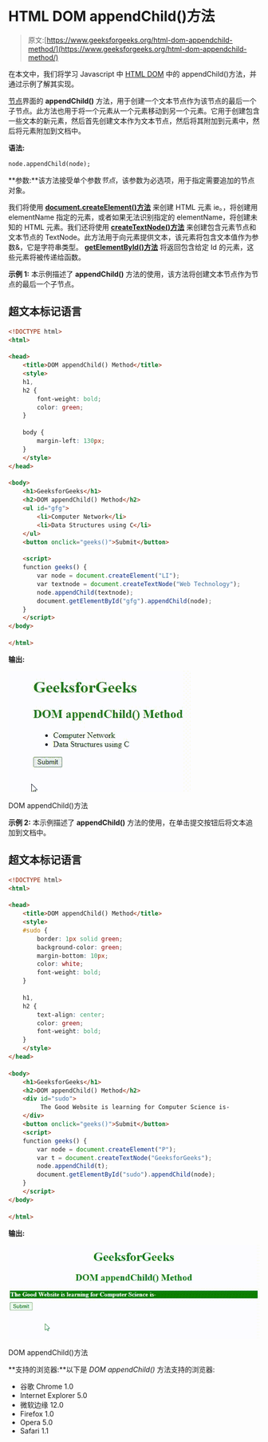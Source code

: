# HTML DOM appendChild()方法

> 原文:[https://www.geeksforgeeks.org/html-dom-appendchild-method/](https://www.geeksforgeeks.org/html-dom-appendchild-method/)

在本文中，我们将学习 Javascript 中 [HTML DOM](https://www.geeksforgeeks.org/html-dom-html-object/) 中的 appendChild()方法，并通过示例了解其实现。

[节点](https://www.geeksforgeeks.org/introduction-to-node-js/)界面的 **appendChild()** 方法，用于创建一个文本节点作为该节点的最后一个子节点。此方法也用于将一个元素从一个元素移动到另一个元素。它用于创建包含一些文本的新元素，然后首先创建文本作为文本节点，然后将其附加到元素中，然后将元素附加到文档中。

**语法:**

```html
node.appendChild(node);
```

**参数:**该方法接受单个参数*节点*，该参数为必选项，用于指定需要追加的节点对象。

我们将使用 [**document.createElement()方法**](https://www.geeksforgeeks.org/html-dom-createelement-method/) 来创建 HTML 元素 ie。，将创建用 elementName 指定的元素，或者如果无法识别指定的 elementName，将创建未知的 HTML 元素。我们还将使用 [**createTextNode()方法**](https://www.geeksforgeeks.org/html-dom-createtextnode-method/) 来创建包含元素节点和文本节点的 TextNode。此方法用于向元素提供文本，该元素将包含文本值作为参数&，它是字符串类型。 [**getElementById()方法**](https://www.geeksforgeeks.org/html-dom-getelementbyid-method/) 将返回包含给定 Id 的元素，这些元素将被传递给函数。

**示例 1:** 本示例描述了 **appendChild()** 方法的使用，该方法将创建文本节点作为节点的最后一个子节点。

## 超文本标记语言

```html
<!DOCTYPE html>
<html>

<head>
    <title>DOM appendChild() Method</title>
    <style>
    h1,
    h2 {
        font-weight: bold;
        color: green;
    }

    body {
        margin-left: 130px;
    }
    </style>
</head>

<body>
    <h1>GeeksforGeeks</h1>
    <h2>DOM appendChild() Method</h2>
    <ul id="gfg">
        <li>Computer Network</li>
        <li>Data Structures using C</li>
    </ul>
    <button onclick="geeks()">Submit</button>

    <script>
    function geeks() {
        var node = document.createElement("LI");
        var textnode = document.createTextNode("Web Technology");
        node.appendChild(textnode);
        document.getElementById("gfg").appendChild(node);
    }
    </script>
</body>

</html>
```

**输出:**

![](img/7277cc02872065a3573dde53b3e7085d.png)

DOM appendChild()方法

**示例 2:** 本示例描述了 **appendChild()** 方法的使用，在单击提交按钮后将文本追加到文档中。

## 超文本标记语言

```html
<!DOCTYPE html>
<html>

<head>
    <title>DOM appendChild() Method</title>
    <style>
    #sudo {
        border: 1px solid green;
        background-color: green;
        margin-bottom: 10px;
        color: white;
        font-weight: bold;
    }

    h1,
    h2 {
        text-align: center;
        color: green;
        font-weight: bold;
    }
    </style>
</head>

<body>
    <h1>GeeksforGeeks</h1>
    <h2>DOM appendChild() Method</h2>
    <div id="sudo">
         The Good Website is learning for Computer Science is-
    </div>
    <button onclick="geeks()">Submit</button>
    <script>
    function geeks() {
        var node = document.createElement("P");
        var t = document.createTextNode("GeeksforGeeks");
        node.appendChild(t);
        document.getElementById("sudo").appendChild(node);
    }
    </script>
</body>

</html>
```

**输出:**

![](img/889289045db1fc94ed76aace8140f5b6.png)

DOM appendChild()方法

**支持的浏览器:**以下是 *DOM appendChild()* 方法支持的浏览器:

*   谷歌 Chrome 1.0
*   Internet Explorer 5.0
*   微软边缘 12.0
*   Firefox 1.0
*   Opera 5.0
*   Safari 1.1